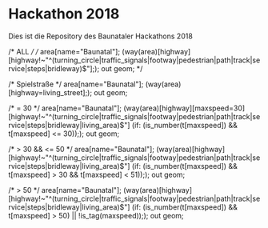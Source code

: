 <h1>Hackathon 2018</h1>
Dies ist die Repository des Baunataler Hackathons 2018


/* ALL */
/*
area[name="Baunatal"];
(way(area)[highway][highway!~"^(turning_circle|traffic_signals|footway|pedestrian|path|track|service|steps|bridleway)$"];);
out geom;
*/

/* Spielstraße */
area[name="Baunatal"];
(way(area)[highway=living_street];);
out geom;

/* = 30 */
area[name="Baunatal"];
(way(area)[highway][maxspeed=30][highway!~"^(turning_circle|traffic_signals|footway|pedestrian|path|track|service|steps|bridleway|living_area)$"]
 (if: (is_number(t[maxspeed]) && t[maxspeed] <= 30)););
out geom;

/* > 30 && <= 50 */
area[name="Baunatal"];
(way(area)[highway][highway!~"^(turning_circle|traffic_signals|footway|pedestrian|path|track|service|steps|bridleway|living_area)$"]
 (if: (is_number(t[maxspeed]) && t[maxspeed] > 30 && t[maxspeed] < 51)););
out geom;

/* > 50 */
area[name="Baunatal"];
(way(area)[highway][highway!~"^(turning_circle|traffic_signals|footway|pedestrian|path|track|service|steps|bridleway|living_area)$"]
 (if: (is_number(t[maxspeed]) && t[maxspeed] > 50) || !is_tag(maxspeed)););
out geom;

